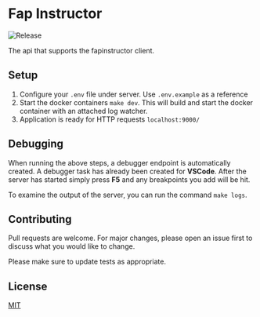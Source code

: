 # Fap Instructor

![Release](https://github.com/fapinstructor/fapinstructor-api/workflows/Release/badge.svg)

The api that supports the fapinstructor client.

## Setup

1. Configure your `.env` file under server. Use `.env.example` as a reference
2. Start the docker containers `make dev`. This will build and start the docker container with an attached log watcher.
3. Application is ready for HTTP requests `localhost:9000/`

## Debugging

When running the above steps, a debugger endpoint is automatically created. A debugger task has already been created for **VSCode**. After the server has started simply press **F5** and any breakpoints you add will be hit.

To examine the output of the server, you can run the command `make logs`.

## Contributing

Pull requests are welcome. For major changes, please open an issue first to discuss what you would like to change.

Please make sure to update tests as appropriate.

## License

[MIT](https://choosealicense.com/licenses/mit/)
